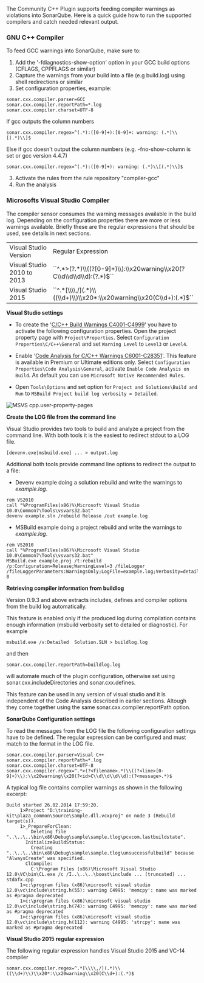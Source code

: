 The Community C++ Plugin supports feeding compiler warnings as violations into SonarQube. Here is a quick guide how to run the supported compilers and catch needed relevant output.

### GNU C++ Compiler
To feed GCC warnings into SonarQube, make sure to:

1. Add the '-fdiagnostics-show-option' option in your GCC build options (CFLAGS, CPPFLAGS or similar)
2. Capture the warnings from your build into a file (e.g build.log) using shell redirections or similar
3. Set configuration properties, example:
```
sonar.cxx.compiler.parser=GCC
sonar.cxx.compiler.reportPath=*.log
sonar.cxx.compiler.charset=UTF-8
```
If gcc outputs the column numbers
```
sonar.cxx.compiler.regex=^(.*):([0-9]+):[0-9]+: warning: (.*)\\[(.*)\\]$
```
Else if gcc doesn't output the column numbers (e.g. -fno-show-column is set or gcc version 4.4.7)

```
sonar.cxx.compiler.regex=^(.*):([0-9]+): warning: (.*)\\[(.*)\\]$
```
3. Activate the rules from the rule repository "compiler-gcc"
4. Run the analysis

### Microsofts Visual Studio Compiler

The compiler sensor consumes the warning messages available in the build log. Depending on the configuration properties there are more or less warnings available. Briefly these are the regular expressions that should be used, see details in next sections.

<table>
<tr>
<td>Visual Studio Version</td>
<td>Regular Expression</td>
</tr>

<tr>
<td>Visual Studio 2010 to 2013</td>
<td>``^.*>(?<filename>.*)\\((?<line>[0-9]+)\\):\\x20warning\\x20(?<id>C\\d\\d\\d\\d):(?<message>.*)$``</td>
</tr>
<tr>
<td>Visual Studio 2015</td>
<td>``^.*[\\\\,/](.*)\\((\\d+)\\)\\x20*:\\x20warning\\x20(C\\d+):(.*)$``</td>
</tr>
</table>


**Visual Studio settings**

* To create the '[C/C++ Build Warnings C4001-C4999](http://msdn.microsoft.com/en-us/library/8x5x43k7.aspx)' you have to activate the following configuration properties. Open the project property page with ```Project\Properties```. Select ```Configuration Properties\C/C++\General``` and set ```Warning Level``` to ```Level3``` or ```Level4```.

* Enable '[Code Analysis for C/C++ Warnings C6001-C28351](http://msdn.microsoft.com/en-us/library/a5b9aa09.aspx)'. This feature is available in Premium or Ultimate editions only. Select ```Configuration Properties\Code Analysis\General```, activate ```Enable Code Analysis on Build```. As default you can use ```Microsoft Native Recommended Rules```.

* Open ```Tools\Options``` and set option for ```Project and Solutions\Build and Run``` to ```MSBuild Project build log verbosity = Detailed```.

![MSVS cpp.user-property-pages](https://cloud.githubusercontent.com/assets/2315215/3085369/b7b3f4d4-e50f-11e3-8e9e-6d1712db1320.PNG)

**Create the LOG file from the command line**

Visual Studio provides two tools to build and analyze a project from the command line. With both tools it is the easiest to redirect stdout to a LOG file.

```
[devenv.exe|msbuild.exe] ... > output.log
```

Additional both tools provide command line options to redirect the output to a file:


* Devenv example doing a solution rebuild and write the warnings to *example.log*.

```
rem VS2010
call "%ProgramFiles(x86)%\Microsoft Visual Studio 10.0\Common7\Tools\vsvars32.bat"
devenv example.sln /rebuild Release /out example.log

```

* MSBuild example doing a project rebuild and write the warnings to *example.log*.
```
rem VS2010
call "%ProgramFiles(x86)%\Microsoft Visual Studio 10.0\Common7\Tools\vsvars32.bat"
MSBuild.exe example.proj /t:rebuild /p:Configuration=Release;WarningLevel=3 /fileLogger /fileLoggerParameters:WarningsOnly;LogFile=example.log;Verbosity=detailed;Encoding=UTF-8

```
**Retrieving compiler information from buildlog**

Version 0.9.3 and above extracts includes, defines and compiler options from the build log automatically.

This feature is enabled only if the produced log during compilation contains enough information (msbuild verbosity set to detailed or diagnostic). For example
   
```
msbuild.exe /v:Detailed  Solution.SLN > buildlog.log
```

and then

```
sonar.cxx.compiler.reportPath=buildlog.log
```

will automate much of the plugin configuration, otherwise set using sonar.cxx.includeDirectories and sonar.cxx.defines.

This feature can be used in any version of visual studio and  it is independent of the Code Analysis described in earlier sections. Altough they come together using the same sonar.cxx.compiler.reportPath option.

**SonarQube Configuration settings**

To read the messages from the LOG file the following configuration settings have to be defined. The regular expression can be configured and must match to the format in the LOG file.

```
sonar.cxx.compiler.parser=Visual C++
sonar.cxx.compiler.reportPath=*.log
sonar.cxx.compiler.charset=UTF-8
sonar.cxx.compiler.regex=^.*>(?<filename>.*)\\((?<line>[0-9]+)\\):\\x20warning\\x20(?<id>C\\d\\d\\d\\d):(?<message>.*)$
```

A typical log file contains compiler warnings as shown in the following excerpt:
```
Build started 26.02.2014 17:59:20.
     1>Project "D:\training-kit\plaza_common\Source\sample.dll.vcxproj" on node 3 (Rebuild target(s)).
     1>_PrepareForClean:
         Deleting file "..\..\..\bin\x86\Debug\sample\sample.tlog\pcvcom.lastbuildstate".
       InitializeBuildStatus:
         Creating "..\..\..\bin\x86\Debug\sample\sample.tlog\unsuccessfulbuild" because "AlwaysCreate" was specified.
       ClCompile:
         C:\Program Files (x86)\Microsoft Visual Studio 12.0\VC\bin\CL.exe /c /I..\..\..\boost\include ... (truncated) ...  stdafx.cpp
     1>c:\program files (x86)\microsoft visual studio 12.0\vc\include\string.h(55): warning C4995: 'memcpy': name was marked as #pragma deprecated
     1>c:\program files (x86)\microsoft visual studio 12.0\vc\include\string.h(74): warning C4995: 'memcpy': name was marked as #pragma deprecated
     1>c:\program files (x86)\microsoft visual studio 12.0\vc\include\string.h(112): warning C4995: 'strcpy': name was marked as #pragma deprecated
```

**Visual Studio 2015 regular expression**

The following regular expression handles Visual Studio 2015 and VC-14 compiler

```
sonar.cxx.compiler.regex=^.*[\\\\,/](.*)\\((\\d+)\\)\\x20*:\\x20warning\\x20(C\\d+):(.*)$
```


